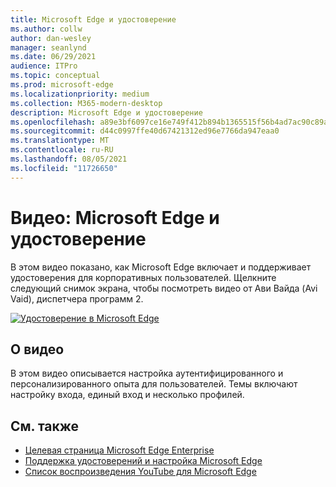 ```yaml
---
title: Microsoft Edge и удостоверение
ms.author: collw
author: dan-wesley
manager: seanlynd
ms.date: 06/29/2021
audience: ITPro
ms.topic: conceptual
ms.prod: microsoft-edge
ms.localizationpriority: medium
ms.collection: M365-modern-desktop
description: Microsoft Edge и удостоверение
ms.openlocfilehash: a89e3bf6097ce16e749f412b894b1365515f56b4ad7ac90c89acbd4644aea688
ms.sourcegitcommit: d44c0997ffe40d67421312ed96e7766da947eaa0
ms.translationtype: MT
ms.contentlocale: ru-RU
ms.lasthandoff: 08/05/2021
ms.locfileid: "11726650"
---
```

# <a name="video-microsoft-edge-and-identity"></a>Видео: Microsoft Edge и удостоверение

В этом видео показано, как Microsoft Edge включает и поддерживает удостоверения для корпоративных пользователей. Щелкните следующий снимок экрана, чтобы посмотреть видео от Ави Вайда (Avi Vaid), диспетчера программ 2.

[![Удостоверение в Microsoft Edge](media/microsoft-edge-video-identity/0.png)](http://www.youtube.com/watch?v=8lRUKhR7ipA "Identity in Microsoft Edge")

## <a name="about-the-video"></a>О видео

В этом видео описывается настройка аутентифицированного и персонализированного опыта для пользователей. Темы включают настройку входа, единый вход и несколько профилей.

## <a name="see-also"></a>См. также

- [Целевая страница Microsoft Edge Enterprise](https://aka.ms/EdgeEnterprise)
- [Поддержка удостоверений и настройка Microsoft Edge](microsoft-edge-security-identity.md)
- [Список воспроизведения YouTube для Microsoft Edge](https://www.youtube.com/playlist?list=PLXtHYVsvn_b-uXh1tMeYpT-0iD8tD3tFy)
